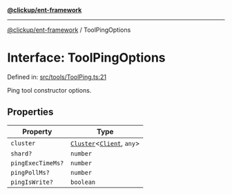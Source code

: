 [**@clickup/ent-framework**](../README.md)

***

[@clickup/ent-framework](../globals.md) / ToolPingOptions

# Interface: ToolPingOptions

Defined in: [src/tools/ToolPing.ts:21](https://github.com/clickup/ent-framework/blob/master/src/tools/ToolPing.ts#L21)

Ping tool constructor options.

## Properties

| Property | Type |
| ------ | ------ |
| <a id="cluster"></a> `cluster` | [`Cluster`](../classes/Cluster.md)\<[`Client`](../classes/Client.md), `any`\> |
| <a id="shard"></a> `shard?` | `number` |
| <a id="pingexectimems"></a> `pingExecTimeMs?` | `number` |
| <a id="pingpollms"></a> `pingPollMs?` | `number` |
| <a id="pingiswrite"></a> `pingIsWrite?` | `boolean` |
